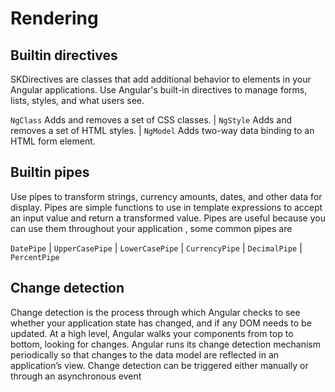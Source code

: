 # Rendering

## Builtin directives

SKDirectives are classes that add additional behavior to elements in your Angular applications. Use Angular's built-in directives to manage forms, lists, styles, and what users see.

`NgClass` Adds and removes a set of CSS classes. | `NgStyle` Adds and removes a set of HTML styles. | `NgModel` Adds two-way data binding to an HTML form element.

## Builtin pipes

Use pipes to transform strings, currency amounts, dates, and other data for display. Pipes are simple functions to use in template expressions to accept an input value and return a transformed value. Pipes are useful because you can use them throughout your application , some common pipes are

`DatePipe` | `UpperCasePipe` | `LowerCasePipe` | `CurrencyPipe` | `DecimalPipe` | `PercentPipe`

## Change detection

Change detection is the process through which Angular checks to see whether your application state has changed, and if any DOM needs to be updated. At a high level, Angular walks your components from top to bottom, looking for changes. Angular runs its change detection mechanism periodically so that changes to the data model are reflected in an application’s view. Change detection can be triggered either manually or through an asynchronous event

